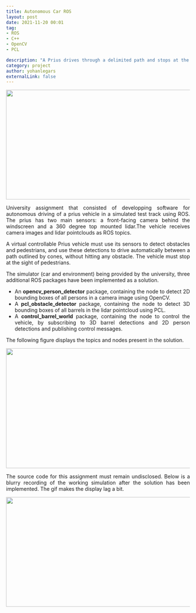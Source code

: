 ```yaml
---
title: Autonomous Car ROS
layout: post
date: 2021-11-20 00:01
tag: 
- ROS
- C++
- OpenCV
- PCL

description: "A Prius drives through a delimited path and stops at the sight of humans"
category: project
author: yohanlegars
externalLink: false
---
```


<img src="../../assets/uploads/prius_project.png" width="1300" height="300"/> 

<div  style = "text-align: justify">
<p>
University assignment that consisted of developping software for autonomous driving of a prius vehicle in a simulated test track using ROS. The prius has two main sensors: a front-facing camera behind the windscreen and a 360 degree top mounted lidar.The vehicle receives camera images and lidar pointclouds as ROS topics.  
</p>
<p>
A virtual controllable Prius vehicle must use its sensors to detect obstacles and pedestrians, and use these detections to drive automatically between a path outlined by cones, without hitting any obstacle. The vehicle must stop at the sight of pedestrians.
</p>
<p>
The simulator (car and environment) being provided by the university, three additional ROS packages have been implemented as a solution.</p>
<ul>
<li>An <strong>opencv_person_detector</strong> package, containing the node to detect 2D bounding boxes of all persons in a camera image using OpenCV.</li>
<li> A <strong>pcl_obstacle_detector</strong> package, containing the node to detect 3D bounding boxes of all barrels in the lidar pointcloud using PCL.</li>
<li> A <strong>control_barrel_world</strong> package, containing the node to control the vehicle, by subscribing to 3D barrel detections and 2D person detections and publishing control messages.</li>
</ul>
<p>
The following figure displays the topics and nodes present in the solution.
</p>
<img src="../../assets/uploads/prius_solution.png" width="581" height="328"/> 

<p>
The source code for this assignment must remain undisclosed. 
Below is a blurry recording of the working simulation after the solution has been implemented. The gif makes the display lag a bit.
</p>

</div>


<img src="../../assets/uploads/prius_project.gif" width="1300" height="300"/> 





